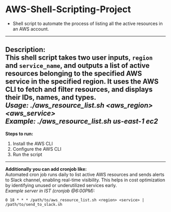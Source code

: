 # AWS-Shell-Scripting-Project
- Shell script to automate the process of listing all the active resources in an AWS account.
---
**Description:**
<br>
**This shell script takes two user inputs, `region` and `service_name`, and outputs a list of active resources belonging to the specified AWS service in the specified region. It uses the AWS CLI to fetch and filter resources, and displays their IDs, names, and types.**
<br>
*Usage: ./aws_resource_list.sh  <aws_region> <aws_service>*
<br>
*Example: ./aws_resource_list.sh us-east-1 ec2*
---
**Steps to run:**
1. Install the AWS CLI
2. Configure the AWS CLI
3. Run the script
---
**Additionally you can add cronjob like:**
<br>
Automated cron job runs daily to list active AWS resources and sends alerts to Slack channel, enabling real-time visibility. This helps in cost optimization by identifying unused or underutilized services early.
<br>
*Example server in IST (cronjob @6:00PM):*
<br>
```In crontab:
0 18 * * * /path/to/aws_resource_list.sh <region> <service> | /path/to/send_to_slack.sh
